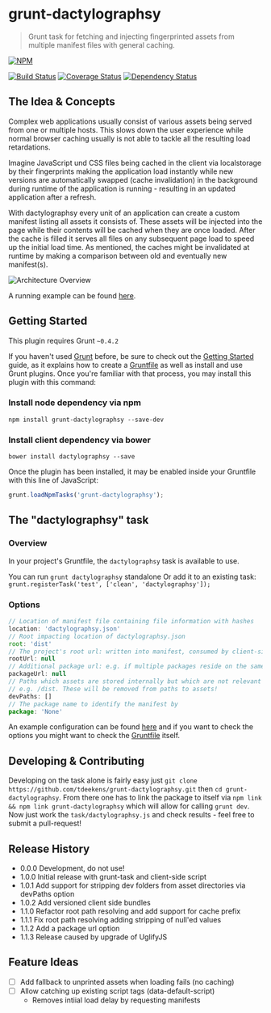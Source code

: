 # grunt-dactylographsy

> Grunt task for fetching and injecting fingerprinted assets from multiple manifest files with general caching.

[![NPM](https://nodei.co/npm/grunt-dactylographsy.png?mini=true)](https://nodei.co/npm/grunt-dactylographsy/)

[![Build Status](https://travis-ci.org/tdeekens/grunt-dactylographsy.svg?branch=master)](https://travis-ci.org/tdeekens/grunt-dactylographsy)
[![Coverage Status](https://coveralls.io/repos/tdeekens/grunt-dactylographsy/badge.png)](https://coveralls.io/r/tdeekens/grunt-dactylographsy)
[![Dependency Status](https://david-dm.org/tdeekens/grunt-dactylographsy.svg?style=flat)](https://david-dm.org/tdeekens/grunt-dactylographsy)

## The Idea & Concepts

Complex web applications usually consist of various assets being served from one or multiple hosts. This slows down the user experience while normal browser caching usually is not able to tackle all the resulting load retardations.

Imagine JavaScript und CSS files being cached in the client via localstorage by their fingerprints making the application load instantly while new versions are automatically swapped (cache invalidation) in the background during runtime of the application is running - resulting in an updated application after a refresh.

With dactylographsy every unit of an application can create a custom manifest listing all assets it consists of. These assets will be injected into the page while their contents will be cached when they are once loaded. After the cache is filled it serves all files on any subsequent page load to speed up the initial load time. As mentioned, the caches might be invalidated at runtime by making a comparison between old and eventually new manifest(s).

![Architecture Overview](https://raw.githubusercontent.com/tdeekens/grunt-dactylographsy/master/docs/overview.png)

A running example can be found [here](https://github.com/tdeekens/grunt-dactylographsy/blob/master/example).

## Getting Started
This plugin requires Grunt `~0.4.2`

If you haven't used [Grunt](http://gruntjs.com/) before, be sure to check out the [Getting Started](http://gruntjs.com/getting-started) guide, as it explains how to create a [Gruntfile](http://gruntjs.com/sample-gruntfile) as well as install and use Grunt plugins. Once you're familiar with that process, you may install this plugin with this command:

### Install node dependency via npm

```shell
npm install grunt-dactylographsy --save-dev
```

### Install client dependency via bower

```shell
bower install dactylographsy --save
```

Once the plugin has been installed, it may be enabled inside your Gruntfile with this line of JavaScript:

```js
grunt.loadNpmTasks('grunt-dactylographsy');
```

## The "dactylographsy" task

### Overview
In your project's Gruntfile, the `dactylographsy` task is available to use.

You can run `grunt dactylographsy` standalone
Or add it to an existing task: `grunt.registerTask('test', ['clean', 'dactylographsy']);`

### Options

```js
// Location of manifest file containing file information with hashes
location: 'dactylographsy.json'
// Root impacting location of dactylographsy.json
root: 'dist'
// The project's root url: written into manifest, consumed by client-side script
rootUrl: null
// Additional package url: e.g. if multiple packages reside on the same host
packageUrl: null
// Paths which assets are stored internally but which are not relevant for client-side script
// e.g. /dist. These will be removed from paths to assets!
devPaths: []
// The package name to identify the manifest by
package: 'None'
```

An example configuration can be found [here](https://github.com/tdeekens/grunt-dactylographsy/blob/master/grunt/tasks/dactylographsy.js) and if you want to check the options you might want to check the [Gruntfile](https://github.com/tdeekens/grunt-dactylographsy/blob/master/tasks/dactylographsy.js#L22) itself.

## Developing & Contributing

Developing on the task alone is fairly easy just `git clone https://github.com/tdeekens/grunt-dactylographsy.git` then `cd grunt-dactylographsy`. From there one has to link the package to itself via `npm link && npm link grunt-dactylographsy` which will allow for calling `grunt dev`. Now just work the `task/dactylographsy.js` and check results - feel free to submit a pull-request!

## Release History

- 0.0.0 Development, do not use!
- 1.0.0 Initial release with grunt-task and client-side script
- 1.0.1 Add support for stripping dev folders from asset directories via devPaths option
- 1.0.2 Add versioned client side bundles
- 1.1.0 Refactor root path resolving and add support for cache prefix
- 1.1.1 Fix root path resolving adding stripping of null'ed values
- 1.1.2 Add a package url option
- 1.1.3 Release caused by upgrade of UglifyJS

## Feature Ideas

- [ ] Add fallback to unprinted assets when loading fails (no caching)
- [ ] Allow catching up existing script tags (data-default-script)
  - Removes intiial load delay by requesting manifests
